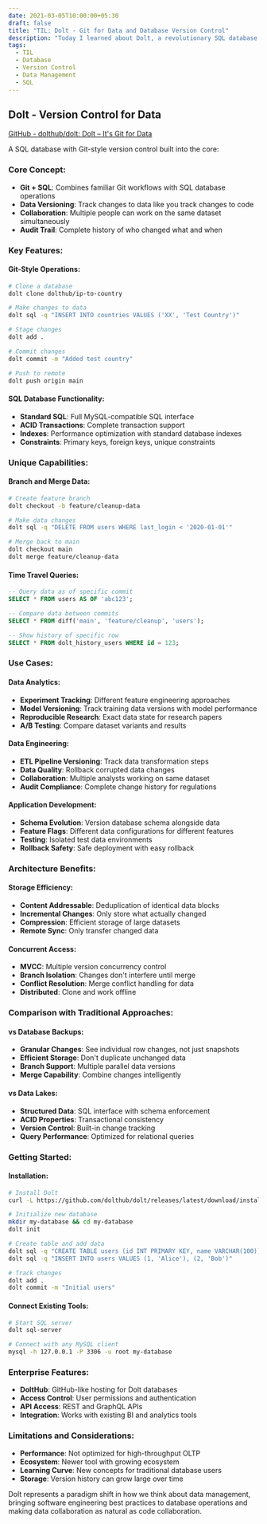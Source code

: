 ```yaml
---
date: 2021-03-05T10:00:00+05:30
draft: false
title: "TIL: Dolt - Git for Data and Database Version Control"
description: "Today I learned about Dolt, a revolutionary SQL database that combines Git-style version control with relational database functionality, enabling true data versioning and collaboration."
tags:
  - TIL
  - Database
  - Version Control
  - Data Management
  - SQL
---
```


## Dolt - Version Control for Data

[GitHub - dolthub/dolt: Dolt – It's Git for Data](https://github.com/dolthub/dolt)

A SQL database with Git-style version control built into the core:

### Core Concept:
- **Git + SQL**: Combines familiar Git workflows with SQL database operations
- **Data Versioning**: Track changes to data like you track changes to code
- **Collaboration**: Multiple people can work on the same dataset simultaneously
- **Audit Trail**: Complete history of who changed what and when

### Key Features:

#### **Git-Style Operations:**
```bash
# Clone a database
dolt clone dolthub/ip-to-country

# Make changes to data
dolt sql -q "INSERT INTO countries VALUES ('XX', 'Test Country')"

# Stage changes
dolt add .

# Commit changes
dolt commit -m "Added test country"

# Push to remote
dolt push origin main
```

#### **SQL Database Functionality:**
- **Standard SQL**: Full MySQL-compatible SQL interface
- **ACID Transactions**: Complete transaction support
- **Indexes**: Performance optimization with standard database indexes
- **Constraints**: Primary keys, foreign keys, unique constraints

### Unique Capabilities:

#### **Branch and Merge Data:**
```bash
# Create feature branch
dolt checkout -b feature/cleanup-data

# Make data changes
dolt sql -q "DELETE FROM users WHERE last_login < '2020-01-01'"

# Merge back to main
dolt checkout main
dolt merge feature/cleanup-data
```

#### **Time Travel Queries:**
```sql
-- Query data as of specific commit
SELECT * FROM users AS OF 'abc123';

-- Compare data between commits
SELECT * FROM diff('main', 'feature/cleanup', 'users');

-- Show history of specific row
SELECT * FROM dolt_history_users WHERE id = 123;
```

### Use Cases:

#### **Data Analytics:**
- **Experiment Tracking**: Different feature engineering approaches
- **Model Versioning**: Track training data versions with model performance
- **Reproducible Research**: Exact data state for research papers
- **A/B Testing**: Compare dataset variants and results

#### **Data Engineering:**
- **ETL Pipeline Versioning**: Track data transformation steps
- **Data Quality**: Rollback corrupted data changes
- **Collaboration**: Multiple analysts working on same dataset
- **Audit Compliance**: Complete change history for regulations

#### **Application Development:**
- **Schema Evolution**: Version database schema alongside data  
- **Feature Flags**: Different data configurations for different features
- **Testing**: Isolated test data environments
- **Rollback Safety**: Safe deployment with easy rollback

### Architecture Benefits:

#### **Storage Efficiency:**
- **Content Addressable**: Deduplication of identical data blocks
- **Incremental Changes**: Only store what actually changed
- **Compression**: Efficient storage of large datasets
- **Remote Sync**: Only transfer changed data

#### **Concurrent Access:**
- **MVCC**: Multiple version concurrency control
- **Branch Isolation**: Changes don't interfere until merge
- **Conflict Resolution**: Merge conflict handling for data
- **Distributed**: Clone and work offline

### Comparison with Traditional Approaches:

#### **vs Database Backups:**
- **Granular Changes**: See individual row changes, not just snapshots
- **Efficient Storage**: Don't duplicate unchanged data
- **Branch Support**: Multiple parallel data versions
- **Merge Capability**: Combine changes intelligently

#### **vs Data Lakes:**
- **Structured Data**: SQL interface with schema enforcement
- **ACID Properties**: Transactional consistency
- **Version Control**: Built-in change tracking
- **Query Performance**: Optimized for relational queries

### Getting Started:

#### **Installation:**
```bash
# Install Dolt
curl -L https://github.com/dolthub/dolt/releases/latest/download/install.sh | bash

# Initialize new database
mkdir my-database && cd my-database
dolt init

# Create table and add data
dolt sql -q "CREATE TABLE users (id INT PRIMARY KEY, name VARCHAR(100))"
dolt sql -q "INSERT INTO users VALUES (1, 'Alice'), (2, 'Bob')"

# Track changes
dolt add .
dolt commit -m "Initial users"
```

#### **Connect Existing Tools:**
```bash
# Start SQL server
dolt sql-server

# Connect with any MySQL client
mysql -h 127.0.0.1 -P 3306 -u root my-database
```

### Enterprise Features:
- **DoltHub**: GitHub-like hosting for Dolt databases
- **Access Control**: User permissions and authentication
- **API Access**: REST and GraphQL APIs
- **Integration**: Works with existing BI and analytics tools

### Limitations and Considerations:
- **Performance**: Not optimized for high-throughput OLTP
- **Ecosystem**: Newer tool with growing ecosystem
- **Learning Curve**: New concepts for traditional database users
- **Storage**: Version history can grow large over time

Dolt represents a paradigm shift in how we think about data management, bringing software engineering best practices to database operations and making data collaboration as natural as code collaboration.